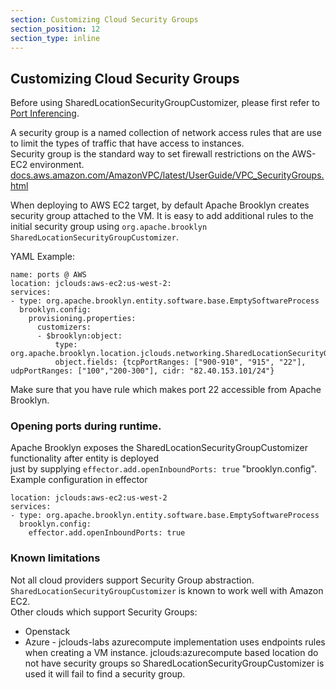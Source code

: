 ```yaml
---
section: Customizing Cloud Security Groups
section_position: 12
section_type: inline
---
```


## Customizing Cloud Security Groups

Before using SharedLocationSecurityGroupCustomizer, please first refer to [Port Inferencing](../blueprints/custom-entities.md#port-inferencing).

A security group is a named collection of network access rules that are use to limit the types of traffic that have access to instances.<br>
Security group is the standard way to set firewall restrictions on the AWS-EC2 environment.
[docs.aws.amazon.com/AmazonVPC/latest/UserGuide/VPC_SecurityGroups.html](http://docs.aws.amazon.com/AmazonVPC/latest/UserGuide/VPC_SecurityGroups.html)

When deploying to AWS EC2 target, by default Apache Brooklyn creates security group attached to the VM.
It is easy to add additional rules to the initial security group using `org.apache.brooklyn SharedLocationSecurityGroupCustomizer`.

YAML Example:

    name: ports @ AWS
    location: jclouds:aws-ec2:us-west-2:
    services:
    - type: org.apache.brooklyn.entity.software.base.EmptySoftwareProcess
      brooklyn.config:
        provisioning.properties:
          customizers:
          - $brooklyn:object:
              type: org.apache.brooklyn.location.jclouds.networking.SharedLocationSecurityGroupCustomizer
              object.fields: {tcpPortRanges: ["900-910", "915", "22"], udpPortRanges: ["100","200-300"], cidr: "82.40.153.101/24"}


Make sure that you have rule which makes port 22 accessible from Apache Brooklyn.

### Opening ports during runtime.

Apache Brooklyn exposes the SharedLocationSecurityGroupCustomizer functionality after entity is deployed <br>
just by supplying `effector.add.openInboundPorts: true` "brooklyn.config".
Example configuration in effector

    location: jclouds:aws-ec2:us-west-2
    services:
    - type: org.apache.brooklyn.entity.software.base.EmptySoftwareProcess
      brooklyn.config:
        effector.add.openInboundPorts: true

### Known limitations

Not all cloud providers support Security Group abstraction.
`SharedLocationSecurityGroupCustomizer` is known to work well with Amazon EC2.<br>
Other clouds which support Security Groups:

- Openstack
- Azure - jclouds-labs azurecompute implementation uses endpoints rules when creating a VM instance.
  jclouds:azurecompute based location do not have security groups so SharedLocationSecurityGroupCustomizer is used it will fail to find a security group.

